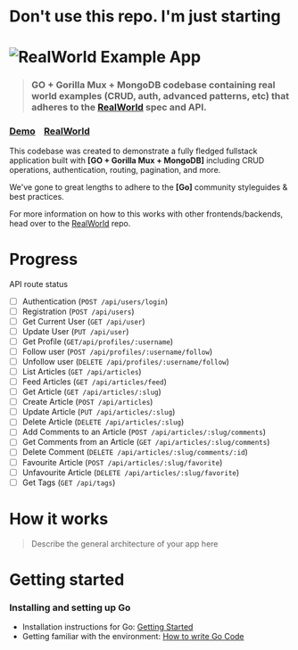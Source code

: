 # Don't use this repo. I'm just starting

# ![RealWorld Example App](logo.png)

> ### GO + Gorilla Mux + MongoDB codebase containing real world examples (CRUD, auth, advanced patterns, etc) that adheres to the [RealWorld](https://github.com/gothinkster/realworld) spec and API.


### [Demo](https://github.com/gothinkster/realworld)&nbsp;&nbsp;&nbsp;&nbsp;[RealWorld](https://github.com/gothinkster/realworld)


This codebase was created to demonstrate a fully fledged fullstack application built with **[GO + Gorilla Mux + MongoDB]** including CRUD operations, authentication, routing, pagination, and more.

We've gone to great lengths to adhere to the **[Go]** community styleguides & best practices.

For more information on how to this works with other frontends/backends, head over to the [RealWorld](https://github.com/gothinkster/realworld) repo.

# Progress
API route status
- [ ] Authentication (`POST /api/users/login`)
- [ ] Registration (`POST /api/users`)
- [ ] Get Current User (`GET /api/user`)
- [ ] Update User (`PUT /api/user`)
- [ ] Get Profile (`GET/api/profiles/:username`)
- [ ] Follow user (`POST /api/profiles/:username/follow`)
- [ ] Unfollow user (`DELETE /api/profiles/:username/follow`)
- [ ] List Articles (`GET /api/articles`)
- [ ] Feed Articles (`GET /api/articles/feed`)
- [ ] Get Article (`GET /api/articles/:slug`)
- [ ] Create Article (`POST /api/articles`)
- [ ] Update Article (`PUT /api/articles/:slug`)
- [ ] Delete Article (`DELETE /api/articles/:slug`)
- [ ] Add Comments to an Article (`POST /api/articles/:slug/comments`)
- [ ] Get Comments from an Article (`GET /api/articles/:slug/comments`)
- [ ] Delete Comment (`DELETE /api/articles/:slug/comments/:id`)
- [ ] Favourite Article (`POST /api/articles/:slug/favorite`)
- [ ] Unfavourite Article (`DELETE /api/articles/:slug/favorite`)
- [ ] Get Tags (`GET /api/tags`)

# How it works

> Describe the general architecture of your app here

# Getting started

### Installing and setting up Go
- Installation instructions for Go: [Getting Started](https://golang.org/doc/install)
- Getting familiar with the environment: [How to write Go Code](https://golang.org/doc/code.html)

